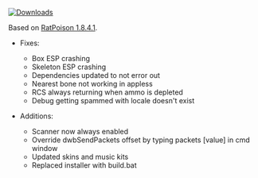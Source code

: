 [![Downloads](https://img.shields.io/github/downloads/sotakoira/1841-fix/total.svg)](https://github.com/sotakoira/1841-fix/releases/latest)

Based on [RatPoison 1.8.4.1](https://github.com/RatPoison-dev/RatPoison/tree/00134613dbf472f87a0a01f6f42e518fb4b4f55a).

* Fixes:
  * Box ESP crashing
  * Skeleton ESP crashing
  * Dependencies updated to not error out
  * Nearest bone not working in appless
  * RCS always returning when ammo is depleted
  * Debug getting spammed with locale doesn't exist

* Additions:
  * Scanner now always enabled
  * Override dwbSendPackets offset by typing packets [value] in cmd window
  * Updated skins and music kits
  * Replaced installer with build.bat